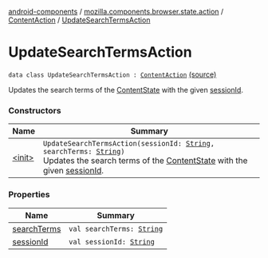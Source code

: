 [android-components](../../../index.md) / [mozilla.components.browser.state.action](../../index.md) / [ContentAction](../index.md) / [UpdateSearchTermsAction](./index.md)

# UpdateSearchTermsAction

`data class UpdateSearchTermsAction : `[`ContentAction`](../index.md) [(source)](https://github.com/mozilla-mobile/android-components/blob/master/components/browser/state/src/main/java/mozilla/components/browser/state/action/BrowserAction.kt#L154)

Updates the search terms of the [ContentState](../../../mozilla.components.browser.state.state/-content-state/index.md) with the given [sessionId](session-id.md).

### Constructors

| Name | Summary |
|---|---|
| [&lt;init&gt;](-init-.md) | `UpdateSearchTermsAction(sessionId: `[`String`](https://kotlinlang.org/api/latest/jvm/stdlib/kotlin/-string/index.html)`, searchTerms: `[`String`](https://kotlinlang.org/api/latest/jvm/stdlib/kotlin/-string/index.html)`)`<br>Updates the search terms of the [ContentState](../../../mozilla.components.browser.state.state/-content-state/index.md) with the given [sessionId](session-id.md). |

### Properties

| Name | Summary |
|---|---|
| [searchTerms](search-terms.md) | `val searchTerms: `[`String`](https://kotlinlang.org/api/latest/jvm/stdlib/kotlin/-string/index.html) |
| [sessionId](session-id.md) | `val sessionId: `[`String`](https://kotlinlang.org/api/latest/jvm/stdlib/kotlin/-string/index.html) |
